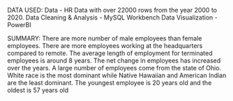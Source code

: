 DATA USED:
Data - HR Data with over 22000 rows from the year 2000 to 2020.
Data Cleaning & Analysis - MySQL Workbench
Data Visualization - PowerBI

SUMMARY:
There are more number of male employees than female employees.
There are more employees working at the headquarters compared to remote.
The average length of employment for terminated employees is around 8 years.
The net change in employees has increased over the years.
A large number of employees come from the state of Ohio.
White race is the most dominant while Native Hawaiian and American Indian are the least dominant.
The youngest employee is 20 years old and the oldest is 57 years old


